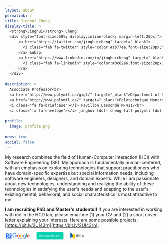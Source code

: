 ```yaml
---
layout: about
permalink: /
title: Jinghui Cheng
display-title: >
  <strong>Jinghui</strong> Cheng
  <div style="font-size:50%; display:inline-block; margin-left:20px;">
      <a href="https://twitter.com/jinghuicheng" target="_blank">
        <i class="fab fa-twitter" style="color:#1b77ea;font-size:20px;"></i>
      </a> &nbsp;
      <a href="https://www.linkedin.com/in/jinghuicheng" target="_blank">
        <i class="fab fa-linkedin" style="color:#0c62a6;font-size:20px;"></i>
      </a>
  </div>

description: >
  Associate Professor<br>
  <a href="http://www.polymtl.ca/gigl/" target="_blank">Department of Software and Computer Engineering</a><br>
  <a href="http://www.polymtl.ca/" target="_blank">Polytechnique Montréal</a><br>
  <i class="fa fa-briefcase"></i> Pavillon Lassonde M-4117<br>
  <i class="fa fa-envelope"></i> jinghui [dot] cheng [at] polymtl [dot] ca

profile:
  image: profile.png

news: true
social: false
---
```


My research combines the field of Human-Computer Interaction (HCI) with Software Engineering (SE). My approach is fundamentally human-centered, with an emphasis on exploring technologies that support practitioners who have domain-specific expertise but special information needs, including software engineers, designers, and domain experts. While I am passionate about new technologies, understanding and realizing the ability of these technologies in satisfying the user's needs and adapting to the user's existing mental, behavioral, and social characteristics is most attractive to me.

<!-- **We are seeking a postdoctoral research fellow!!** The Open Source Software Usability (OSS-U) project jointly hosted at McGill University and Polytechnique Montreal is seeking a [postdoctoral research fellow]({{ '/assets/pdf/PostDoc_OSSU.pdf' | prepend: site.baseurl | prepend: site.url }}). Contact us if you are interested! -->

**I am recruiting PhD and Master's students!!** If you are interested in working with me in the HCD lab, please email me (1) your CV and (2) a short cover letter explaining your interests. Here are some possible projects: [https://bit.ly/2UI43rn](https://bit.ly/2UI43rn).

<a target="_blank" href="https://scholar.google.com/citations?user=ebhZJVEAAAAJ"><img alt="Google Scholar Profile" src="assets/img/googlescholar.png" height="23px"/></a> &nbsp; &nbsp;
<a target="_blank" href="https://www.researchgate.net/profile/Jinghui_Cheng"><img alt="ReseachGate Profile" src="assets/img/researchgate.png" height="23px"/></a> &nbsp; &nbsp;
<a target="_blank" href="http://dblp.uni-trier.de/pers/hd/c/Cheng:Jinghui"><img alt="dblp Profile" src="assets/img/dblp.png" height="23px"/></a> &nbsp; &nbsp;
